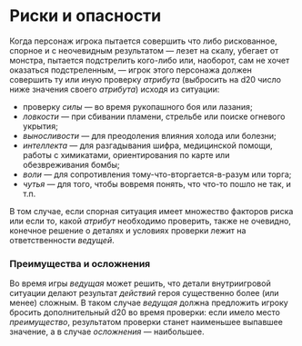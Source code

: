 # Риски и опасности

Когда персонаж игрока пытается совершить что либо рискованное, спорное и с неочевидным результатом — лезет на скалу, убегает от монстра, пытается подстрелить кого-либо или, наоборот, сам не хочет оказаться подстреленным, — игрок этого персонажа должен совершить ту или иную проверку *атрибута* (выбросить на d20 число ниже значения своего *атрибута*) исходя из ситуации:

- проверку *силы* — во время рукопашного боя или лазания;
- *ловкости* — при сбивании пламени, стрельбе или поиске огневого укрытия;
- *выносливости* — для преодоления влияния холода или болезни;
- *интеллекта* — для разгадывания шифра, медицинской помощи, работы с химикатами, ориентирования по карте или обезвреживания бомбы;
- *воли* — для сопротивления тому-что-вторгается-в-разум или торга;
- *чутья* — для того, чтобы вовремя понять, что что-то пошло не так, и т.п.

В том случае, если спорная ситуация имеет множество факторов риска или если то, какой *атрибут* необходимо проверить, также не очевидно, конечное решение о деталях и условиях проверки лежит на ответственности *ведущей*.

### Преимущества и осложнения

Во время игры *ведущая* может решить, что детали внутриигровой ситуации делают результат *действий* героя существенно более (или менее) сложным. В таком случае *ведущая* должна предложить игроку бросить дополнительный d20 во время проверки: если имело место *преимущество*, результатом проверки станет наименьшее выпавшее значение, а в случае *осложнения* — наибольшее.

